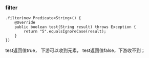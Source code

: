 ### filter  
```
.filter(new Predicate<String>() {
    @Override
    public boolean test(String result) throws Exception {
        return "5".equalsIgnoreCase(result);
    }
})
```  
test返回值true， 下游可以收到元素， test返回值false，下游收不到；  

